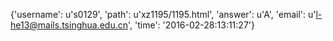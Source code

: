 {'username': u's0129', 'path': u'xz1195/1195.html', 'answer': u'A', 'email': u'l-he13@mails.tsinghua.edu.cn', 'time': '2016-02-28:13:11:27'}